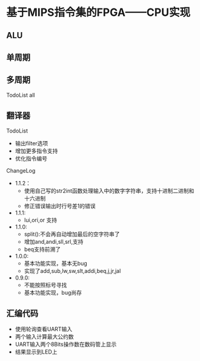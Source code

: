 # 基于MIPS指令集的FPGA——CPU实现

## ALU
## 单周期
## 多周期
TodoList
all 

## 翻译器

TodoList
* 输出filter选项
* 增加更多指令支持
* 优化指令编号

ChangeLog
* 1.1.2：
    - 使用自己写的str2int函数处理输入中的数字字符串，支持十进制二进制和十六进制
    - 修正错误输出时行号差1的错误
* 1.1.1:
    - lui,ori,or 支持
* 1.1.0:
    - split():不会再自动增加最后的空字符串了
    - 增加and,andi,sll,srl,支持
    - beq支持前溯了
* 1.0.0:
    - 基本功能实现，基本无bug
    - 实现了add,sub,lw,sw,slt,addi,beq,j,jr,jal
* 0.9.0:
    - 不能按照标号寻找
    - 基本功能实现，bug尚存

## 汇编代码

* 使用轮询查看UART输入
* 两个输入计算最大公约数
* UART输入两个8Bits操作数在数码管上显示
* 结果显示到LED上

